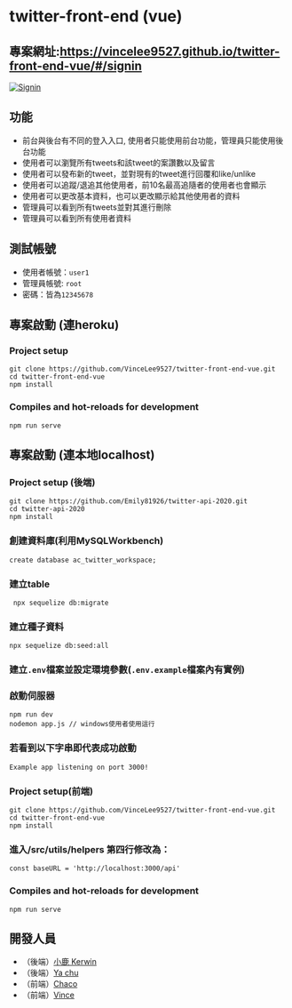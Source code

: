 # twitter-front-end (vue)

## 專案網址:https://vincelee9527.github.io/twitter-front-end-vue/#/signin 

[![Signin](https://i.ibb.co/yY2prnq/2021-12-10.png)](https://vincelee9527.github.io/twitter-front-end-vue/#/signin)

## 功能
- 前台與後台有不同的登入入口, 使用者只能使用前台功能，管理員只能使用後台功能
- 使用者可以瀏覽所有tweets和該tweet的案讚數以及留言
- 使用者可以發布新的tweet，並對現有的tweet進行回覆和like/unlike
- 使用者可以追蹤/退追其他使用者，前10名最高追隨者的使用者也會顯示
- 使用者可以更改基本資料，也可以更改顯示給其他使用者的資料
- 管理員可以看到所有tweets並對其進行刪除
- 管理員可以看到所有使用者資料

## 測試帳號
- 使用者帳號：`user1`
- 管理員帳號: `root`
- 密碼：皆為`12345678`

## 專案啟動 (連heroku)
### Project setup
```
git clone https://github.com/VinceLee9527/twitter-front-end-vue.git
cd twitter-front-end-vue
npm install
```
### Compiles and hot-reloads for development
```
npm run serve
```

## 專案啟動 (連本地localhost)
### Project setup (後端)
```
git clone https://github.com/Emily81926/twitter-api-2020.git
cd twitter-api-2020
npm install
```
### 創建資料庫(利用MySQLＷorkbench)
```
create database ac_twitter_workspace;
```
### 建立table
```
 npx sequelize db:migrate
```
### 建立種子資料
```
npx sequelize db:seed:all
```
### 建立`.env`檔案並設定環境參數(`.env.example`檔案內有實例)
### 啟動伺服器
```
npm run dev  
nodemon app.js // windows使用者使用這行
```
### 若看到以下字串即代表成功啟動
`Example app listening on port 3000!`

### Project setup(前端)
```
git clone https://github.com/VinceLee9527/twitter-front-end-vue.git
cd twitter-front-end-vue
npm install
```
### 進入/src/utils/helpers 第四行修改為：
```
const baseURL = 'http://localhost:3000/api'
```
### Compiles and hot-reloads for development
```
npm run serve
```

## 開發人員
- （後端）[小鹿 Kerwin](https://github.com/tkoleo84119)
- （後端）[Ya chu](https://github.com/Emily81926)
- （前端）[Chaco](https://github.com/chacowang0125)
- （前端）[Vince](https://github.com/VinceLee9527)
